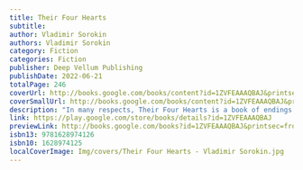 ```yaml
---
title: Their Four Hearts
subtitle: 
author: Vladimir Sorokin
authors: Vladimir Sorokin
category: Fiction
categories: Fiction
publisher: Deep Vellum Publishing
publishDate: 2022-06-21
totalPage: 246
coverUrl: http://books.google.com/books/content?id=1ZVFEAAAQBAJ&printsec=frontcover&img=1&zoom=1&edge=curl&source=gbs_api
coverSmallUrl: http://books.google.com/books/content?id=1ZVFEAAAQBAJ&printsec=frontcover&img=1&zoom=5&edge=curl&source=gbs_api
description: "In many respects, Their Four Hearts is a book of endings and final things. Vladimir Sorokin wrote it in the year the Soviet Union collapsed and then didn’t write fiction for ten years after completing it––his next book being the infamous Blue Lard, which he wrote in 1998. Without exaggerating too much, one might call it the last book of the Russian twentieth century and Blue Lard the first book of the Russian twenty-first century. It is a novel about the failure of the Soviet Union, about its metaphysical designs, and about the violence it produced, but presented as God might see it or Bataille might write it. Their Four Hearts follows the violent and nonsensical missions carried out by a group of four characters who represent Socialist Realist archetypes: Seryozha, a naive and optimistic young boy; Olga, a dedicated female athlete; Shtaube, a wise old man; and Rebrov, a factory worker and a Stakhanovite embodying Soviet manhood. However, the degradation inflicted upon them is hardly a Socialist Realist trope. Are the acts of violence they carry out a more realistic vision of what the Soviet Union forced its “heroes” to live out? A corporealization and desacralization of self-sacrificing acts of Soviet heroism? How the Soviet Union truly looked if you were to strip away the ideological infrastructure? As we see in the long monologues Shtaube performs for his companions––some of which are scatological nonsense and some of which are accurate reproductions of Soviet language––Sorokin is interested in burrowing down to the libidinal impulses that fuel a totalitarian system and forcing the reader to take part in them in a way that isn’t entirely devoid of aesthetic pleasure. As presented alongside Greg Klassen’s brilliant charcoal illustrations, which have been compared to the work of Bruno Schulz by Alexander Genis and the work of Ralph Steadman as filtered through Francis Bacon by several gallerists, this angular work of fiction becomes a scatological storybook-world that the reader is dared to immerse themselves in."
link: https://play.google.com/store/books/details?id=1ZVFEAAAQBAJ
previewLink: http://books.google.com/books?id=1ZVFEAAAQBAJ&printsec=frontcover&dq=Their+Four+Hearts&hl=&as_pt=BOOKS&cd=1&source=gbs_api
isbn13: 9781628974126
isbn10: 1628974125
localCoverImage: Img/covers/Their Four Hearts - Vladimir Sorokin.jpg
---
```

